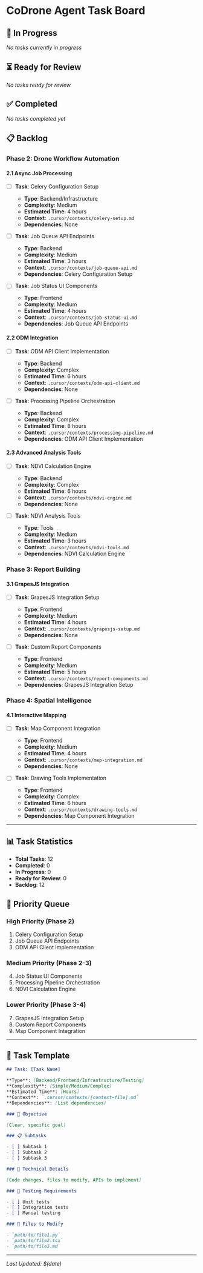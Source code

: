 # CoDrone Agent Task Board

## 🚀 In Progress

_No tasks currently in progress_

## ⏳ Ready for Review

_No tasks ready for review_

## ✅ Completed

_No tasks completed yet_

## 📋 Backlog

### Phase 2: Drone Workflow Automation

#### 2.1 Async Job Processing

- [ ] **Task**: Celery Configuration Setup
  - **Type**: Backend/Infrastructure
  - **Complexity**: Medium
  - **Estimated Time**: 4 hours
  - **Context**: `.cursor/contexts/celery-setup.md`
  - **Dependencies**: None

- [ ] **Task**: Job Queue API Endpoints
  - **Type**: Backend
  - **Complexity**: Medium
  - **Estimated Time**: 3 hours
  - **Context**: `.cursor/contexts/job-queue-api.md`
  - **Dependencies**: Celery Configuration Setup

- [ ] **Task**: Job Status UI Components
  - **Type**: Frontend
  - **Complexity**: Medium
  - **Estimated Time**: 4 hours
  - **Context**: `.cursor/contexts/job-status-ui.md`
  - **Dependencies**: Job Queue API Endpoints

#### 2.2 ODM Integration

- [ ] **Task**: ODM API Client Implementation
  - **Type**: Backend
  - **Complexity**: Complex
  - **Estimated Time**: 6 hours
  - **Context**: `.cursor/contexts/odm-api-client.md`
  - **Dependencies**: None

- [ ] **Task**: Processing Pipeline Orchestration
  - **Type**: Backend
  - **Complexity**: Complex
  - **Estimated Time**: 8 hours
  - **Context**: `.cursor/contexts/processing-pipeline.md`
  - **Dependencies**: ODM API Client Implementation

#### 2.3 Advanced Analysis Tools

- [ ] **Task**: NDVI Calculation Engine
  - **Type**: Backend
  - **Complexity**: Complex
  - **Estimated Time**: 6 hours
  - **Context**: `.cursor/contexts/ndvi-engine.md`
  - **Dependencies**: None

- [ ] **Task**: NDVI Analysis Tools
  - **Type**: Tools
  - **Complexity**: Medium
  - **Estimated Time**: 3 hours
  - **Context**: `.cursor/contexts/ndvi-tools.md`
  - **Dependencies**: NDVI Calculation Engine

### Phase 3: Report Building

#### 3.1 GrapesJS Integration

- [ ] **Task**: GrapesJS Integration Setup
  - **Type**: Frontend
  - **Complexity**: Medium
  - **Estimated Time**: 4 hours
  - **Context**: `.cursor/contexts/grapesjs-setup.md`
  - **Dependencies**: None

- [ ] **Task**: Custom Report Components
  - **Type**: Frontend
  - **Complexity**: Medium
  - **Estimated Time**: 5 hours
  - **Context**: `.cursor/contexts/report-components.md`
  - **Dependencies**: GrapesJS Integration Setup

### Phase 4: Spatial Intelligence

#### 4.1 Interactive Mapping

- [ ] **Task**: Map Component Integration
  - **Type**: Frontend
  - **Complexity**: Medium
  - **Estimated Time**: 4 hours
  - **Context**: `.cursor/contexts/map-integration.md`
  - **Dependencies**: None

- [ ] **Task**: Drawing Tools Implementation
  - **Type**: Frontend
  - **Complexity**: Complex
  - **Estimated Time**: 6 hours
  - **Context**: `.cursor/contexts/drawing-tools.md`
  - **Dependencies**: Map Component Integration

---

## 📊 Task Statistics

- **Total Tasks**: 12
- **Completed**: 0
- **In Progress**: 0
- **Ready for Review**: 0
- **Backlog**: 12

## 🎯 Priority Queue

### High Priority (Phase 2)

1. Celery Configuration Setup
2. Job Queue API Endpoints
3. ODM API Client Implementation

### Medium Priority (Phase 2-3)

4. Job Status UI Components
5. Processing Pipeline Orchestration
6. NDVI Calculation Engine

### Lower Priority (Phase 3-4)

7. GrapesJS Integration Setup
8. Custom Report Components
9. Map Component Integration

---

## 📝 Task Template

```markdown
## Task: [Task Name]

**Type**: [Backend/Frontend/Infrastructure/Testing]
**Complexity**: [Simple/Medium/Complex]
**Estimated Time**: [Hours]
**Context**: `.cursor/contexts/[context-file].md`
**Dependencies**: [List dependencies]

### 🎯 Objective

[Clear, specific goal]

### 📋 Subtasks

- [ ] Subtask 1
- [ ] Subtask 2
- [ ] Subtask 3

### 🔧 Technical Details

[Code changes, files to modify, APIs to implement]

### 🧪 Testing Requirements

- [ ] Unit tests
- [ ] Integration tests
- [ ] Manual testing

### 📁 Files to Modify

- `path/to/file1.py`
- `path/to/file2.tsx`
- `path/to/file3.md`
```

---

_Last Updated: $(date)_

